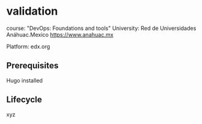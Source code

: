 # validation
course:      "DevOps: Foundations and tools"
University:   Red de Universidades Anáhuac.Mexico
              https://www.anahuac.mx
              
Platform:     edx.org

## Prerequisites
Hugo installed
## Lifecycle
xyz